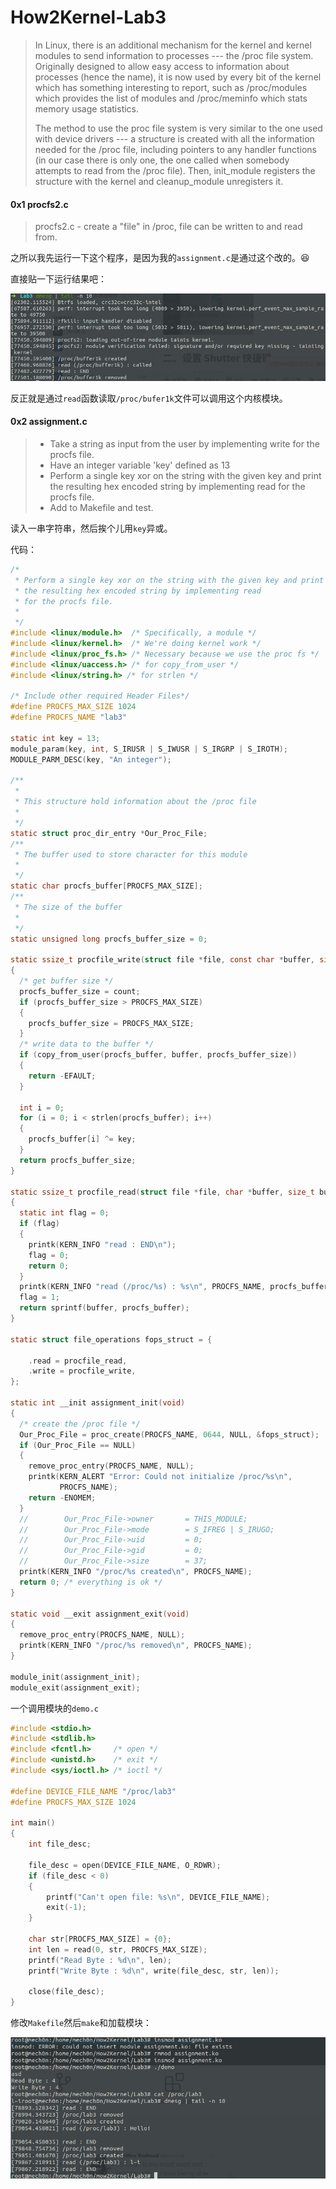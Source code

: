 # How2Kernel-Lab3

> In Linux, there is an additional mechanism for the kernel and kernel modules to send information to processes --- the /proc file system. Originally designed to allow easy access to information about processes (hence the name), it is now used by every bit of the kernel which has something interesting to report, such as /proc/modules which provides the list of modules and /proc/meminfo which stats memory usage statistics.
>
> The method to use the proc file system is very similar to the one used with device drivers --- a structure is created with all the information needed for the /proc file, including pointers to any handler functions (in our case there is only one, the one called when somebody attempts to read from the /proc file). Then, init_module registers the structure with the kernel and cleanup_module unregisters it.

#### 0x1 procfs2.c

> procfs2.c - create a "file" in /proc, file can be written to and read from.

之所以我先运行一下这个程序，是因为我的`assignment.c`是通过这个改的。😆

直接贴一下运行结果吧：

![Selection_001](Selection_001.png)

反正就是通过`read`函数读取`/proc/bufer1k`文件可以调用这个内核模块。

#### 0x2 assignment.c

> - Take a string as input from the user by implementing write for the procfs file.
> - Have an integer variable 'key' defined as 13
> - Perform a single key xor on the string with the given key and print the resulting hex encoded string by implementing read for the procfs file.
> - Add to Makefile and test.

读入一串字符串，然后挨个儿用`key`异或。

代码：

```c
/*  
 * Perform a single key xor on the string with the given key and print 
 * the resulting hex encoded string by implementing read 
 * for the procfs file. 
 * 
 */
#include <linux/module.h>  /* Specifically, a module */
#include <linux/kernel.h>  /* We're doing kernel work */
#include <linux/proc_fs.h> /* Necessary because we use the proc fs */
#include <linux/uaccess.h> /* for copy_from_user */
#include <linux/string.h> /* for strlen */

/* Include other required Header Files*/
#define PROCFS_MAX_SIZE 1024
#define PROCFS_NAME "lab3"

static int key = 13;
module_param(key, int, S_IRUSR | S_IWUSR | S_IRGRP | S_IROTH);
MODULE_PARM_DESC(key, "An integer");

/**
 *
 * This structure hold information about the /proc file
 *
 */
static struct proc_dir_entry *Our_Proc_File;
/**
 * The buffer used to store character for this module
 *
 */
static char procfs_buffer[PROCFS_MAX_SIZE];
/**
 * The size of the buffer
 *
 */
static unsigned long procfs_buffer_size = 0;

static ssize_t procfile_write(struct file *file, const char *buffer, size_t count, loff_t *offset)
{
  /* get buffer size */
  procfs_buffer_size = count;
  if (procfs_buffer_size > PROCFS_MAX_SIZE)
  {
    procfs_buffer_size = PROCFS_MAX_SIZE;
  }
  /* write data to the buffer */
  if (copy_from_user(procfs_buffer, buffer, procfs_buffer_size))
  {
    return -EFAULT;
  }

  int i = 0;
  for (i = 0; i < strlen(procfs_buffer); i++)
  {
    procfs_buffer[i] ^= key;
  }
  return procfs_buffer_size;
}

static ssize_t procfile_read(struct file *file, char *buffer, size_t buffer_length, loff_t *offset)
{
  static int flag = 0;
  if (flag)
  {
    printk(KERN_INFO "read : END\n");
    flag = 0;
    return 0;
  }
  printk(KERN_INFO "read (/proc/%s) : %s\n", PROCFS_NAME, procfs_buffer);
  flag = 1;
  return sprintf(buffer, procfs_buffer);
}

static struct file_operations fops_struct = {

    .read = procfile_read,
    .write = procfile_write,
};

static int __init assignment_init(void)
{
  /* create the /proc file */
  Our_Proc_File = proc_create(PROCFS_NAME, 0644, NULL, &fops_struct);
  if (Our_Proc_File == NULL)
  {
    remove_proc_entry(PROCFS_NAME, NULL);
    printk(KERN_ALERT "Error: Could not initialize /proc/%s\n",
           PROCFS_NAME);
    return -ENOMEM;
  }
  //        Our_Proc_File->owner       = THIS_MODULE;
  //        Our_Proc_File->mode        = S_IFREG | S_IRUGO;
  //        Our_Proc_File->uid         = 0;
  //        Our_Proc_File->gid         = 0;
  //        Our_Proc_File->size        = 37;
  printk(KERN_INFO "/proc/%s created\n", PROCFS_NAME);
  return 0; /* everything is ok */
}

static void __exit assignment_exit(void)
{
  remove_proc_entry(PROCFS_NAME, NULL);
  printk(KERN_INFO "/proc/%s removed\n", PROCFS_NAME);
}

module_init(assignment_init);
module_exit(assignment_exit);
```

一个调用模块的`demo.c`

```c
#include <stdio.h>
#include <stdlib.h>
#include <fcntl.h>     /* open */
#include <unistd.h>    /* exit */
#include <sys/ioctl.h> /* ioctl */

#define DEVICE_FILE_NAME "/proc/lab3"
#define PROCFS_MAX_SIZE 1024

int main()
{
    int file_desc;

    file_desc = open(DEVICE_FILE_NAME, O_RDWR);
    if (file_desc < 0)
    {
        printf("Can't open file: %s\n", DEVICE_FILE_NAME);
        exit(-1);
    }

    char str[PROCFS_MAX_SIZE] = {0};
    int len = read(0, str, PROCFS_MAX_SIZE);
    printf("Read Byte : %d\n", len);
    printf("Write Byte : %d\n", write(file_desc, str, len));

    close(file_desc);
}
```

修改`Makefile`然后`make`和加载模块：

![0fe967816db7b75573b18870a396e925](0fe967816db7b75573b18870a396e925.png)

